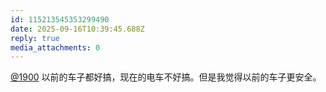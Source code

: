 ```yaml
---
id: 115213545353299490
date: 2025-09-16T10:39:45.688Z
reply: true
media_attachments: 0
---
```


[@1900](https://social.1900.live/@1900) 以前的车子都好搞，现在的电车不好搞。但是我觉得以前的车子更安全。

